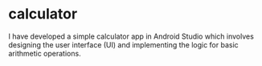 # calculator
I have developed a simple calculator app in Android Studio which involves designing the user interface (UI) and implementing the logic for basic arithmetic operations.
